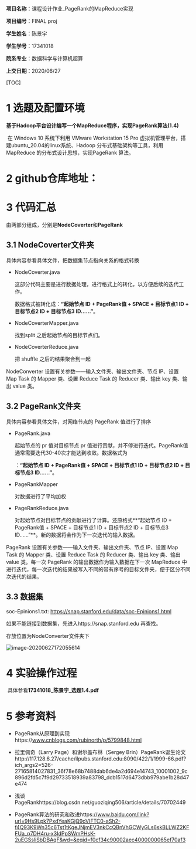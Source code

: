 **项目名称**：课程设计作业_PageRank的MapReduce实现

**项目编号**：FINAL	proj

**学生姓名**：陈景宇

**学生学号**：17341018

**院系专业**：数据科学与计算机超算

**上交日期**：2020/06/27





[TOC]

# 1	选题及配置环境

​	**基于Hadoop平台设计编写一个MapReduce程序，实现PageRank算法(1.4)**

​	在 Windows 10 系统下利用 VMware Workstation 15 Pro 虚拟机管理平台，搭建ubuntu_20.04的linux系统、Hadoop 分布式基础架构等⼯具，利⽤ MapReduce 的分布式设计思想，实现PageRank 算法。



# 2	github仓库地址：





# 3	代码汇总

由两部分组成，分别是**NodeCoverter**和**PageRank**



## **3.1	NodeCoverter文件夹**

具体内容参看具体文件，把数据集节点指向关系的格式转换

- NodeCoverter.java

  这部分代码主要是进行数据处理，进行格式上的转化，以方便后续的迭代工作。

  数据格式被转化成：**“起始节点 ID + PageRank值 + SPACE + ⽬标节点1 ID + ⽬标节点2 ID + ⽬标节点3 ID……”**。

  

- NodeCoverterMapper.java

  找到split 之后起始节点的目标节点们。

  

- NodeCoverterReduce.java

  把 shuffle 之后的结果聚合到⼀起



NodeConverter 设置有关参数——输⼊⽂件夹、输出⽂件夹、节点 IP、设置 Map Task 的 Mapper  类、设置 Reduce Task 的 Reducer 类、输出 key 类、输出 value 类。



## **3.2	PageRank文件夹**

具体内容参看具体文件，对网络节点的 PageRank 值进行了排序

- PageRank.java

  起始节点的 pr 值对⽬标节点 pr 值进行贡献，并不停进⾏迭代。PageRank值通常需要迭代30-40次才能达到收敛。数据格式为

  ：**“起始节点 ID + PageRank值 + SPACE + ⽬标节点1 ID + 目标节点2 ID + 目标节点3 ID……”**。

  

- PageRankMapper

   对数据进行了平均加权

  

- PageRankReduce.java

   对起始节点对⽬标节点的贡献进行了计算。还原格式**“起始节点 ID + PageRank值 + SPACE + ⽬标节点1 ID + ⽬标节点2 ID + ⽬标节点3 ID……”**。新的数据将会作为下⼀次迭代的输⼊数据。



PageRank 设置有关参数——输⼊⽂件夹、输出⽂件夹、节点 IP、设置 Map Task 的 Mapper 类、设置 Reduce Task 的 Reducer 类、输出 key 类、输出 value 类。每⼀次 PageRank 的输出数据作为输入数据在下⼀次 MapReduce 中进⾏迭代，每⼀次迭代的结果被写⼊不同的带有序号的目标⽂件夹，便于区分不同次迭代的结果。



## **3.3	数据集**

soc-Epinions1.txt:	https://snap.stanford.edu/data/soc-Epinions1.html 

如果不能链接到数据集，先进入https://snap.stanford.edu 再查找。

存放位置为NodeConverter文件夹下

![image-20200627172055614](C:\Users\10262\AppData\Roaming\Typora\typora-user-images\image-20200627172055614.png)



# 4	实验操作过程

​	具体参看**17341018\_陈景宇\_选题1.4.pdf**



# 5	参考资料

- PageRank从原理到实现https://www.cnblogs.com/rubinorth/p/5799848.html

- 拉里佩奇（Larry Page）和谢尔盖布林（Sergey Brin）PageRank诞生论文http://117.128.6.27/cache/ilpubs.stanford.edu:8090/422/1/1999-66.pdf?ich_args2=526-27165814027831_36f78e68b7488dab6de4a2d694e14743_10001002_9c896d2fd5c7f9d29733518939a83798_dcb1517d6473dbb979abe1b28d47e474
- 浅谈PageRankhttps://blog.csdn.net/guoziqing506/article/details/70702449
- PageRank算法的研究和改进https://www.baidu.com/link?url=9Hs9Lpk7PxdYeaKGjQ9oVIFTC0-aSh2-f4Q93K9Wn35c6Tst1tKgeJNjmEV3nkCcQBnVhGCWyGLs6skBLLWZ2KFFUa_p7DH4ru-x3IdPpSWmPHsK-2uEGSsliSbDBAqF&wd=&eqid=f0cf34c90002aec4000000065ef70af3

